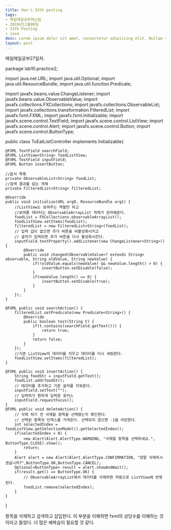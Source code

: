 ```yaml
---
title: Han's 33th posting
tags:
- 매일매일공부하는팀
- 2019년11월08일
- 33th Posting
- java
desc: Lorem ipsum dolor sit amet, consectetur adipiscing elit. Nullam vehicula gravida felis et dapibus.
layout: post
---
```


<!-- more -->
<!-- Mauris a molestie neque. Aliquam non malesuada nisi, a sodales purus. Nam molestie faucibus sapien eu euismod. Sed scelerisque ornare euismod. In tincidunt est vel pharetra convallis. Praesent vitae nisi odio.-->

매일매일공부27일차.

package lab10.practice2;

import java.net.URL;
import java.util.Optional;
import java.util.ResourceBundle;
import java.util.function.Predicate;

import javafx.beans.value.ChangeListener;
import javafx.beans.value.ObservableValue;
import javafx.collections.FXCollections;
import javafx.collections.ObservableList;
import javafx.collections.transformation.FilteredList;
import javafx.fxml.FXML;
import javafx.fxml.Initializable;
import javafx.scene.control.TextField;
import javafx.scene.control.ListView;
import javafx.scene.control.Alert;
import javafx.scene.control.Button;
import javafx.scene.control.ButtonType;

public class ToEatListController implements Initializable{

	@FXML TextField searchField;
	@FXML ListView<String> foodListView;
	@FXML TextField inputField;
	@FXML Button insertButton;
	
	//음식 목록
	private ObservableList<String> foodList;
	//검색 결과를 담는 객체
	private FilteredList<String> filteredList;
	
	@Override
	public void initialize(URL arg0, ResourceBundle arg1) {
		//ListView는 보여주는 역할만 하고
		//보여줄 데이터는 ObservableArrayList 객체가 관리해준다.
		foodList = FXCollections.observableArrayList();
		foodListView.setItems(foodList);
		filteredList = new FilteredList<String>(foodList);
		// 입력 값이 없으면 추가 버튼을 비활성화시키고
		// 글자가 입력되면 추가 버튼을 다시 활성화시킨다.
		inputField.textProperty().addListener(new ChangeListener<String>() {
			@Override
			public void changed(ObservableValue<? extends String> observable, String oldValue, String newValue) {
				if(!oldValue.equals(newValue) && newValue.length() > 0) {
					insertButton.setDisable(false);
				}
				if(newValue.length() == 0) {
					insertButton.setDisable(true);
				}
			}
		});
	}
	
	@FXML public void searchAction() {
		filteredList.setPredicate(new Predicate<String>() {
			@Override
			public boolean test(String t) {
				if(t.contains(searchField.getText())) {
					return true;
				}
				return false;
			}
		});
		//기존 ListView의 데이터를 지우고 데이터를 다시 세팅한다.
		foodListView.setItems(filteredList);
	}
	
	@FXML public void insertAction() {
		String foodStr = inputField.getText();
		foodList.add(foodStr);
		// 데이터를 추가하고 기존 글자를 지워준다.
		inputField.setText("");
		// 입력하기 편하게 입력창 포커스
		inputField.requestFocus();
	}
	@FXML public void deleteAction() {
		// 삭제 하기 전 삭제할 항목을 선택했는지 확인한다.
		// 선택된 항목의 인덱스를 가져온다. 선택되지 않으면 -1을 리턴한다.
		int selectedIndex = foodListView.getSelectionModel().getSelectedIndex();
		if(selectedIndex < 0) {
			new Alert(Alert.AlertType.WARNING, "삭제할 항목을 선택하세요.", ButtonType.CLOSE).show();
			return;
		}
		Alert alert = new Alert(Alert.AlertType.CONFIRMATION, "정말 삭제하시겠습니까?",ButtonType.OK,ButtonType.CANCEL);
		Optional<ButtonType> result = alert.showAndWait();
		if(result.get() == ButtonType.OK) {
			// ObservableArrayList에서 데이터를 삭제하면 자동으로 ListView에 반영된다.
			foodList.remove(selectedIndex);
		}
	}

}



항목을 삭제하고 검색하고 삽입한다. 이 부분을 이해하면 fxml의 상당수를 이해하는 것이라고 들었다. 더 많은 예복습이 필요할 것 같다.